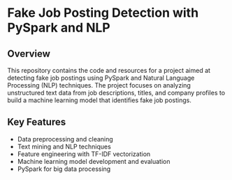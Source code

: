 # Fake Job Posting Detection with PySpark and NLP

## Overview

This repository contains the code and resources for a project aimed at detecting fake job postings using PySpark and Natural Language Processing (NLP) techniques. The project focuses on analyzing unstructured text data from job descriptions, titles, and company profiles to build a machine learning model that identifies fake job postings.

## Key Features

- Data preprocessing and cleaning
- Text mining and NLP techniques
- Feature engineering with TF-IDF vectorization
- Machine learning model development and evaluation
- PySpark for big data processing


